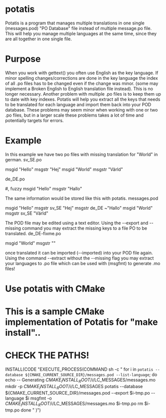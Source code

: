 potatis
=======
Potatis is a program that manages multiple translations in one single (messages.pod) "PO Database" file instead of multiple message.po file. This will help you manage multiple languages at the same time, since they are all together in one single file.

Purpose
=======
When you work with gettext() you often use English as the key language. If minor spelling changes/corrections are done in the key language the index of all .po files has to be changed even if the change was minor. (some may implement a Broken English to English translation file instead). This is no longer necessary. Another problem with multiple .po files is to keep them up to date with key indexes. Potatis will help you extract all the keys that needs to be translated for each language and import them back into your POD database. These problems may seem minor when working with one or two .po files, but in a larger scale these problems takes a lot of time and potentially targets for errors.

Example
=======
In this example we have two po files with missing translation for "World" in german. sv_SE.po

msgid "Hello"
msgstr "Hej"
msgid "World"
msgstr "Värld"

de_DE.po

#, fuzzy
msgid "Hello"
msgstr "Hallo"

The same information would be stored like this with potatis. messages.pod

msgid "Hello"
msgstr sv_SE "Hej"
msgstr de_DE ~"Hallo"
msgid "World"
msgstr sv_SE "Värld"

The POD file may be edited using a text editor. Using the --export and --missing command you may extract the missing keys to a file PO to be translated. de_DE-fixme.po

msgid "World"
msgstr ""

once translated it can be imported (--imported) into your POD file again. Using the command --extract without the --missing flag you may extract your languages to .po file which can be used with (msgfmt) to generate .mo files!

Use potatis with CMake
======================

# This is a sample CMake implementation of Potatis for "make install"..

# CHECK THE PATHS!

INSTALL(CODE "EXECUTE_PROCESS(COMMAND
  sh -c \"
	for i in `potatis --database ${CMAKE_CURRENT_SOURCE_DIR}/messages.pod --list-language`;
	do
		echo -- Generating ${CMAKE_INSTALL_ROOT}/$i/LC_MESSAGES/messages.mo
		mkdir -p ${CMAKE_INSTALL_ROOT}/$i/LC_MESSAGES
		potatis --database ${CMAKE_CURRENT_SOURCE_DIR}/messages.pod --export $i-tmp.po --language $i
		msgfmt -o ${CMAKE_INSTALL_ROOT}/$i/LC_MESSAGES/messages.mo $i-tmp.po
		rm $i-tmp.po
	done
	\"
)")
